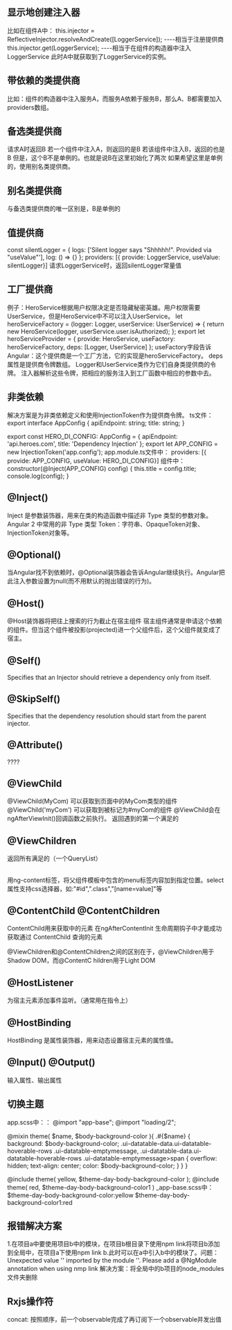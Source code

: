 ## 显示地创建注入器
比如在组件A中：
this.injector = ReflectiveInjector.resolveAndCreate([LoggerService]);       ----相当于注册提供商
this.injector.get(LoggerService);                                           ----相当于在组件的构造器中注入LoggerService
此时A中就获取到了LoggerService的实例。

## 带依赖的类提供商
比如：组件的构造器中注入服务A，而服务A依赖于服务B，那么A、B都需要加入providers数组。
## 备选类提供商
请求A时返回B
若一个组件中注入A，则返回的是B
若该组件中注入B，返回的也是B
但是，这个B不是单例的。也就是说B在这里初始化了两次
如果希望这里是单例的，使用别名类提供商。

## 别名类提供商
与备选类提供商的唯一区别是，B是单例的

## 值提供商
const silentLogger = {
  logs: ['Silent logger says "Shhhhh!". Provided via "useValue"'],
  log: () => {}
};
providers: [{ provide: LoggerService, useValue: silentLogger}]
请求LoggerService时，返回silentLogger常量值

## 工厂提供商
例子：HeroService根据用户权限决定是否隐藏秘密英雄。用户权限需要UserService，但是HeroService中不可以注入UserService。
let heroServiceFactory = (logger: Logger, userService: UserService) => {
  return new HeroService(logger, userService.user.isAuthorized);
};
export let heroServiceProvider =
  { provide: HeroService,
    useFactory: heroServiceFactory,
    deps: [Logger, UserService]
  };
useFactory字段告诉 Angular：这个提供商是一个工厂方法，它的实现是heroServiceFactory。
deps属性是提供商令牌数组。 Logger和UserService类作为它们自身类提供商的令牌。 注入器解析这些令牌，把相应的服务注入到工厂函数中相应的参数中去。

## 非类依赖
解决方案是为非类依赖定义和使用InjectionToken作为提供商令牌。
ts文件：
export interface AppConfig {
    apiEndpoint: string;
    title: string;
}

export const HERO_DI_CONFIG: AppConfig = {
    apiEndpoint: 'api.heroes.com',
    title: 'Dependency Injection'
};
export let APP_CONFIG = new InjectionToken<AppConfig>('app.config');
app.module.ts文件中：
providers: [{ provide: APP_CONFIG, useValue: HERO_DI_CONFIG}]
组件中：
constructor(@Inject(APP_CONFIG) config) {
    this.title = config.title;
    console.log(config);
}

<!-- 六个参数装饰器 -->
## @Inject()
Inject 是参数装饰器，用来在类的构造函数中描述非 Type 类型的参数对象。
Angular 2 中常用的非 Type 类型 Token：字符串、OpaqueToken对象、InjectionToken对象等。
## @Optional()
当Angular找不到依赖时，@Optional装饰器会告诉Angular继续执行。Angular把此注入参数设置为null(而不用默认的抛出错误的行为)。
## @Host()
@Host装饰器将把往上搜索的行为截止在宿主组件
宿主组件通常是申请这个依赖的组件。但当这个组件被投影(projected)进一个父组件后，这个父组件就变成了宿主。
<!-- 运用场景：a组件注入了AService, AService并没有在模块中或A组件中注入。
    a的父组件b， 则会在B中找是否在B中provides数组中，以此类推 -->
## @Self()
Specifies that an Injector should retrieve a dependency only from itself.
## @SkipSelf()
Specifies that the dependency resolution should start from the parent injector.
## @Attribute()
????
<!-- 八个属性装饰器 -->
## @ViewChild
@ViewChild(MyCom) 可以获取到页面中的MyCom类型的组件
@ViewChild('myCom') 可以获取到被标记为#myCom的组件
@ViewChild会在ngAfterViewInit()回调函数之前执行。
返回遇到的第一个满足的
## @ViewChildren
返回所有满足的（一个QueryList）

## <ng-content></ng-content>
用ng-content标签，将父组件模板中包含的menu标签内容加到指定位置。select属性支持css选择器，如:"#id",".class","[name=value]"等

## @ContentChild @ContentChildren
ContentChild用来获取<ng-content></ng-content>中的元素
在ngAfterContentInit 生命周期钩子中才能成功获取通过 ContentChild 查询的元素

@ViewChildren和@ContentChildren之间的区别在于，@ViewChildren用于Shadow DOM，而@ContentC
hildren用于Light DOM

## @HostListener
为宿主元素添加事件监听。（通常用在指令上）

## @HostBinding
HostBinding 是属性装饰器，用来动态设置宿主元素的属性值。

## @Input() @Output()
输入属性、输出属性

## 切换主题
app.scss中：：
@import "app-base";
@import "loading/2";

@mixin theme(
    $name,
    $body-background-color
){
 .#{$name} {
         background: $body-background-color;
         .ui-datatable-data.ui-datatable-hoverable-rows .ui-datatable-emptymessage, .ui-datatable-data.ui-datatable-hoverable-rows .ui-datatable-emptymessage>span {
            overflow: hidden;
            text-align: center;
            color: $body-background-color;
        }
 }
}

@include theme(
    yellow,
    $theme-day-body-background-color
);
@include theme(
    red,
    $theme-day-body-background-color1
)
_app-base.scss中：
$theme-day-body-background-color:yellow
$theme-day-body-background-color1:red

## 报错解决方案
1.在项目a中要使用项目b中的模块，在项目b根目录下使用npm link将项目b添加到全局中，在项目a下使用npm link b.此时可以在a中引入b中的模块了。问题：Unexpected value '' imported by the module ''. Please add a @NgModule annotation when using nmp link
解决方案：将全局中的b项目的node_modules文件夹删除

## Rxjs操作符
concat: 按照顺序，前一个observable完成了再订阅下一个observable并发出值

